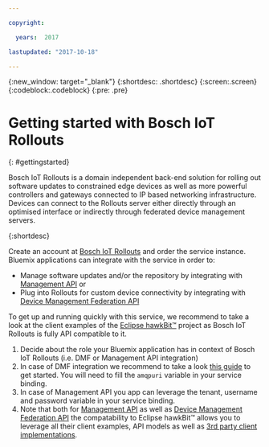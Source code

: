 ```yaml
---

copyright:

  years:  2017

lastupdated: "2017-10-18"

---
```


{:new_window: target="_blank"}
{:shortdesc: .shortdesc}
{:screen:.screen}
{:codeblock:.codeblock}
{:pre: .pre}

<!-- This template is for getting started with a Bluemix service. It is a task template intended to document productive use of the service. It is not intended for discovery and conceptual information.  -->

<!-- The name of this file should remain index.md.
Please delete out content examples and coding that you are not using for your service. -->

# Getting started with Bosch IoT Rollouts
{: #gettingstarted}

Bosch IoT Rollouts is a domain independent back-end solution for rolling out software updates to constrained edge devices as well as more powerful controllers and gateways connected to IP based networking infrastructure. Devices can connect to the Rollouts server either directly through an optimised interface or indirectly through federated device management servers.

{:shortdesc}

Create an account at [Bosch IoT Rollouts](https://www.bosch-iot-suite.com/rollouts/) and order the service instance. Bluemix applications can integrate with the service in order to:

- Manage software updates and/or the repository by integrating with [Management API](https://docs.bosch-iot-rollouts.com/documentation/developerguide/apispecifications/managementapi.html) or
- Plug into Rollouts for custom device connectivity by integrating with [Device Management Federation API](https://docs.bosch-iot-rollouts.com/documentation/developerguide/apispecifications/devicemanagementfederationapi.html)

To get up and running quickly with this service, we recommend to take a look at the client examples of the [Eclipse hawkBit™](https://github.com/eclipse/hawkbit) project as Bosch IoT Rollouts is fully API compatible to it.

1. Decide about the role your Bluemix application has in context of Bosch IoT Rollouts (i.e. DMF or Management API integration)
2. In case of DMF integration we recommend to take a look [this guide](https://docs.bosch-iot-rollouts.com/documentation/developerguide/guides/gettingstartedservice.html) to get started. You will need to fill the `amqpuri` variable in your service binding.
3. In case of Management API you app can leverage the tenant, username and password variable in your service binding.
4. Note that both for [Management API](https://docs.bosch-iot-rollouts.com/documentation/developerguide/apispecifications/managementapi.html) as well as [Device Management Federation API](https://docs.bosch-iot-rollouts.com/documentation/developerguide/apispecifications/devicemanagementfederationapi.html) the compatability to Eclipse hawkBit™ allows you to leverage all their client examples, API models as well as [3rd party client implementations](https://docs.bosch-iot-rollouts.com/documentation/introduction/ecosystem.html).
